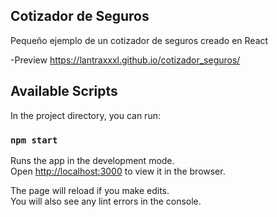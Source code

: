 ## Cotizador de Seguros
Pequeño ejemplo de un cotizador de seguros creado en React

-Preview https://lantraxxxl.github.io/cotizador_seguros/

## Available Scripts

In the project directory, you can run:

### `npm start`

Runs the app in the development mode.<br />
Open [http://localhost:3000](http://localhost:3000) to view it in the browser.

The page will reload if you make edits.<br />
You will also see any lint errors in the console.